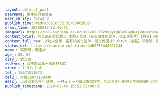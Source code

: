 ```yaml
---
layout: default_post
username: 射手座的咖啡猫
user_verify: forward
publish_time: WedFeb0516:52:32+08002020
crawl_time: 20200212-12:40:51
imageurl: https://wx2.sinaimg.cn/orj360/8797d290gy1gblmi1qdo4j20u01hc4qp.jpg,https://wx1.sinaimg.cn/orj360/8797d290gy1gblmi2ly96j20u01hcb29.jpg,https://wx4.sinaimg.cn/orj360/8797d290gy1gblmi3cwo7j20u01hc4qp.jpg,https://wx4.sinaimg.cn/orj360/8797d290gy1gblmi44dkwj20u01hcb29.jpg,https://wx3.sinaimg.cn/orj360/8797d290gy1gblmi4qybvj20ci0m8406.jpg,https://wx2.sinaimg.cn/orj360/8797d290gy1gblmi5aw2bj20u01hc4qp.jpg,https://wx1.sinaimg.cn/orj360/8797d290gy1gblmi60htdj20u01hc7wh.jpg
content_brief: 肺炎患者求助超话 求助人信息（若有相关化验单，请上传图片）【姓名】邓勤芳，李建华【年龄】58，62【所在城市】武汉市【所在小区、社区】江岸区台北一路云林社区【患病时间】1.31，2.4【联系方式】15071051073【其他紧急联系人】李敏15071160340【病情描述】母亲邓勤芳今年58岁，一月三 ...全文
content_full_raw: 求助人信息（若有相关化验单，请上传图片）<br/>【姓名】邓勤芳，李建华<br/>【年龄】58，62<br/>【所在城市】武汉市<br/>【所在小区、社区】江岸区台北一路云林社区<br/>【患病时间】1.31，2.4<br/>【联系方式】15071051073<br/>【其他紧急联系人】李敏15071160340<br/>【病情描述】<br/>母亲邓勤芳今年58岁，一月三十一号出现发烧症状，和父亲步行前往新华医院进行ct检查，检测结果显示母亲双肺感染，医院对母亲开了三天计量的针，父母每天步行一小时路程前往医院打针，三针打完后并无改观，高烧低烧反复，食欲很差，2.4号去医院又开了三天的针要求继续打。同时2.4号晚上父亲感觉浑身乏力，今日去新华医院做了ct，也显示双肺感染，呈玻璃状。<br/>现在找社区同时打了求助热线，希望能进行试剂盒检测，社区给予的回复是登记后进行排队，有空的酒店床位出来后去酒店进行隔离，但酒店隔离也仅仅是隔离，并且据我所知酒店隔离也提供不了检测。母亲今天已经是第六天，父母都已年纪很大，不知道能否撑过这一关。两个老人独自在家，家里没有酒精，口罩也没几个了，我到处跑药店，也买不到酒精和口罩。求助社区希望社区能帮忙送一点口罩和酒精，社区回复他们没有口罩和酒精。再这样下去过两天没有口罩了他们连医院都去不了了。<br/>拜托大家帮忙转发，能让我的父母能尽快进行确诊和针对性治疗。万分感谢！每天看到无数自行隔离的离开了这个世界心中就充满了害怕和恐慌。我自己家中现在还有一个3岁小朋友要照顾，现在真的感觉特别的无助。<br/>父母住址：武汉市江岸区台北一路52号。<br/>联系人：李敏15071168340！<br/><ahref='/n/人民日报'>@人民日报</a><ahref='/n/澎湃新闻'>@澎湃新闻</a><ahref='/n/中央新闻'>@中央新闻</a><ahref='/n/侠客岛'>@侠客岛</a><ahref='/n/今日头条'>@今日头条</a><adata-url="http://t.cn/R2WxQOQ"href="http://weibo.com/p/1001018008642010000000000"data-hide=""><spanclass='url-icon'><imgstyle='width:1rem;height:1rem'src='https://h5.sinaimg.cn/upload/2015/09/25/3/timeline_card_small_location_default.png'></span><spanclass="surl-text">武汉</span></a>
status_url: https://m.weibo.cn/status/4468650444617744
name_: 邓勤芳，李建华
age_: 58，62
city_: 武汉市
address_: 江岸区台北一路云林社区
since_: 1.31，2.4
tel_: 15071051073
tel2_: 李敏15071160340
desc_: 母亲邓勤芳今年58岁，一月三十一号出现发烧症状，和父亲步行前往新华医院进行ct检查，检测结果显示母亲双肺感染，医院对母亲开了三天计量的针，父母每天步行一小时路程前往医院打针，三针打完后并无改观，高烧低烧反复，食欲很差，2.4号去医院又开了三天的针要求继续打。同时2.4号晚上父亲感觉浑身乏力，今日去新华医院做了ct，也显示双肺感染，呈玻璃状。现在找社区同时打了求助热线，希望能进行试剂盒检测，社区给予的回复是登记后进行排队，有空的酒店床位出来后去酒店进行隔离，但酒店隔离也仅仅是隔离，并且据我所知酒店隔离也提供不了检测。母亲今天已经是第六天，父母都已年纪很大，不知道能否撑过这一关。两个老人独自在家，家里没有酒精，口罩也没几个了，我到处跑药店，也买不到酒精和口罩。求助社区希望社区能帮忙送一点口罩和酒精，社区回复他们没有口罩和酒精。再这样下去过两天没有口罩了他们连医院都去不了了。拜托大家帮忙转发，能让我的父母能尽快进行确诊和针对性治疗。万分感谢！每天看到无数自行隔离的离开了这个世界心中就充满了害怕和恐慌。我自己家中现在还有一个3岁小朋友要照顾，现在真的感觉特别的无助。父母住址武汉市江岸区台北一路52号。联系人李敏15071168340！<ahref='/n/人民日报'>@人民日报</a><ahref='/n/澎湃新闻'>@澎湃新闻</a><ahref='/n/中央新闻'>@中央新闻</a><ahref='/n/侠客岛'>@侠客岛</a><ahref='/n/今日头条'>@今日头条</a><adata-url="http//t.cn/R2WxQOQ"href="http//weibo.com/p/1001018008642010000000000"data-hide=""><spanclass='url-icon'><imgstyle='width1rem;height1rem'src='https//h5.sinaimg.cn/upload/2015/09/25/3/timeline_card_small_location_default.png'></span><spanclass="surl-text">武汉</span></a>
publish_timestamp: 2020-02-05 16:52:32+08:00
---
```

